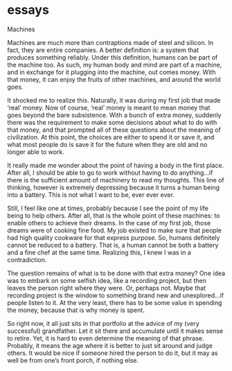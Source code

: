 # essays

Machines

Machines are much more than contraptions made of steel and silicon. In fact, they are entire companies. A better definition is: a system that produces something reliably. Under this definition, humans can be part of the machine too. As such, my human body and mind are part of a machine, and in exchange for it plugging into the machine, out comes money. With that money, it can enjoy the fruits of other machines, and around the world goes. 

It shocked me to realize this. Naturally, it was during my first job that made ‘real’ money. Now of course, ‘real’ money is meant to mean money that goes beyond the bare subsistence. With a bunch of extra money, suddenly there was the requirement to make some decisions about what to do with that money, and that prompted all of these questions about the meaning of civilization. At this point, the choices are either to spend it or save it, and what most people do is save it for the future when they are old and no longer able to work.

It really made me wonder about the point of having a body in the first place. After all, I should be able to go to work without having to do anything…if there is the sufficient amount of machinery to read my thoughts. This line of thinking, however is extremely depressing because it turns a human being into a battery. This is not what I want to be, ever ever ever.

Still, I feel like one at times, probably because I see the point of my life being to help others. After all, that is the whole point of these machines: to enable others to achieve their dreams. In the case of my first job, those dreams were of cooking fine food. My job existed to make sure that people had high quality cookware for that express purpose. So, humans definitely cannot be reduced to a battery. That is, a human cannot be both a battery and a fine chef at the same time. Realizing this, I knew I was in a contradiction. 

The question remains of what is to be done with that extra money? One idea was to embark on some selfish idea, like a recording project, but then leaves the person right where they were. Or, perhaps not. Maybe that recording project is the window to something brand new and unexplored…if people listen to it. At the very least, there has to be some value in spending the money, because that is why money is spent. 

So right now, it all just sits in that portfolio at the advice of my (very successful) grandfather. Let it sit there and accumulate until it makes sense to retire. Yet, it is hard to even determine the meaning of that phrase. Probably, it means the age where it is better to just sit around and judge others. It would be nice if someone hired the person to do it, but it may as well be from one’s front porch, if nothing else. 
